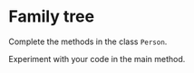 # Family tree

Complete the methods in the class `Person`.

Experiment with your code in the main method.